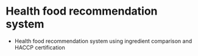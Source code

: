 

  # Health food recommendation system

 - Health food recommendation system using ingredient comparison and HACCP certification
 
